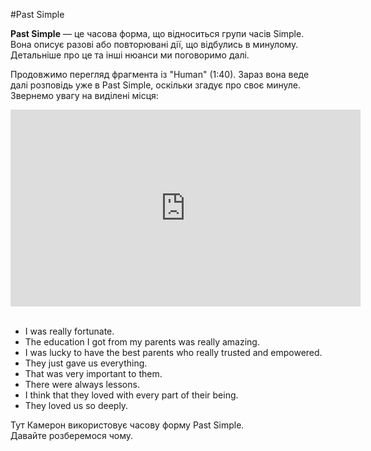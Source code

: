 #Past Simple


<b>Past Simple</b> — це часова форма, що відноситься групи часів Simple. Вона описує разові або повторювані дії, що відбулись в минулому. Детальніше про це та інші нюанси ми поговоримо далі.

Продовжимо перегляд фрагмента із "Human" (1:40). Зараз вона веде далі розповідь уже в Past Simple, оскільки згадує про своє минуле. Звернемо увагу на виділені місця:


<div class="fluidMedia">
<iframe align="center" width="560" height="315" src="https://www.youtube.com/embed/e-HvL3TSf-8" frameborder="0" allowfullscreen></iframe>
</div>

<br>
<ul>
<li>I <span class="p1">was</span> really fortunate.</li>
<li>The education I <span class="p1">got</span> from my parents was really amazing.</li>
<li>I <span class="p1">was</span> lucky to have the best parents who really trusted and empowered.</li>
<li>They just <span class="p1">gave</span> us everything.</li>
<li>That <span class="p1">was</span> very important to them.
</li>
<li>There <span class="p1">were</span> always lessons.</li>
<li>I think that they <span class="p1">loved</span> with every part of their being.</li>
<li>They <span class="p1">loved</span> us so deeply.</li>
</ul>


Тут Камерон використовує часову форму Past Simple.<br>
Давайте розберемося чому.

